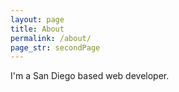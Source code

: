 ```yaml
---
layout: page
title: About
permalink: /about/
page_str: secondPage
---
```


I'm a San Diego based web developer. 
